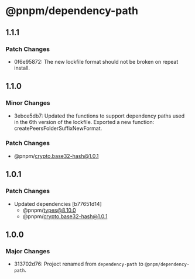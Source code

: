 # @pnpm/dependency-path

## 1.1.1

### Patch Changes

- 0f6e95872: The new lockfile format should not be broken on repeat install.

## 1.1.0

### Minor Changes

- 3ebce5db7: Updated the functions to support dependency paths used in the 6th version of the lockfile. Exported a new function: createPeersFolderSuffixNewFormat.

### Patch Changes

- @pnpm/crypto.base32-hash@1.0.1

## 1.0.1

### Patch Changes

- Updated dependencies [b77651d14]
  - @pnpm/types@8.10.0
  - @pnpm/crypto.base32-hash@1.0.1

## 1.0.0

### Major Changes

- 313702d76: Project renamed from `dependency-path` to `@pnpm/dependency-path`.
